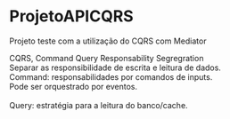 # ProjetoAPICQRS
Projeto teste com a utilização do CQRS com Mediator

CQRS, Command Query Responsability Segregration
<br>
Separar as responsibilidade de escrita e leitura de dados.
<br>
Command: responsabilidades por comandos de inputs.
<br>
Pode ser orquestrado por eventos.
<br>
<br>
Query: estratégia para a leitura do banco/cache.
<br>
<br>
